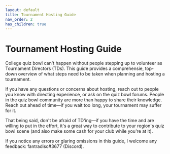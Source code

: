 ```yaml
---
layout: default
title: Tournament Hosting Guide
nav_order: 2
has_children: true
---
```


# Tournament Hosting Guide

College quiz bowl can't happen without people stepping up to volunteer as Tournament Directors (TDs). This guide provides a comprehensie, top-down overview of what steps need to be taken when planning and hosting a tournament. 

If you have any questions or concerns about hosting, reach out to people you know with directing experience, or ask on the quiz bowl forums. People in the quiz bowl community are more than happy to share their knowledge. Reach out ahead of time—if you wait too long, your tournament may suffer for it.

That being said, don't be afraid of TD'ing—if you have the time and are willing to put in the effort, it's a great way to contribute to your region's quiz bowl scene (and also make some cash for your club while you're at it).

If you notice any errors or glaring omissions in this guide, I welcome any feedback: fantradisc#3677 (Discord). 
